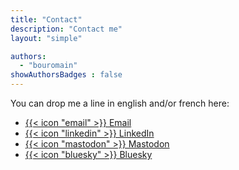 ```yaml
---
title: "Contact"
description: "Contact me"
layout: "simple"

authors:
  - "bouromain"
showAuthorsBadges : false 
---
```




You can drop me a line in english and/or french here:


- [{{< icon "email" >}} Email]("mailto:say-hello@bourboulou.com")
- [{{< icon "linkedin" >}} LinkedIn]("https://www.linkedin.com/in/romain-bourboulou/")
- [{{< icon "mastodon" >}} Mastodon]("https://hachyderm.io/@bouromain")
- [{{< icon "bluesky" >}} Bluesky]("https://bsky.app/profile/bouromain.bsky.social")
